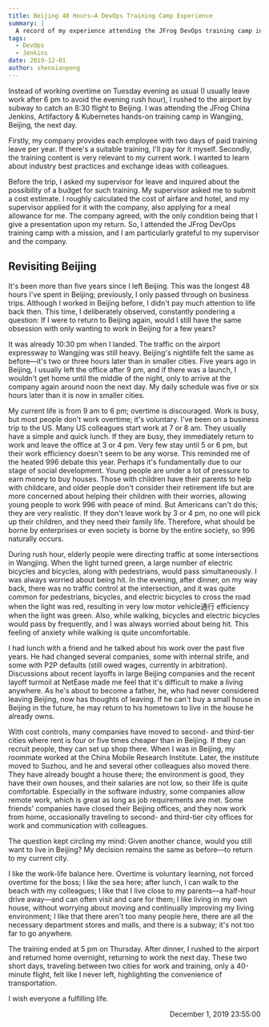 ```yaml
---
title: Beijing 48 Hours—A DevOps Training Camp Experience
summary: |
  A record of my experience attending the JFrog DevOps training camp in Beijing, sharing training content and personal feelings, and reflections on future work.
tags:
  - DevOps
  - Jenkins
date: 2019-12-01
author: shenxianpeng
---
```


Instead of working overtime on Tuesday evening as usual (I usually leave work after 6 pm to avoid the evening rush hour), I rushed to the airport by subway to catch an 8:30 flight to Beijing.  I was attending the JFrog China Jenkins, Artifactory & Kubernetes hands-on training camp in Wangjing, Beijing, the next day.

Firstly, my company provides each employee with two days of paid training leave per year. If there's a suitable training, I'll pay for it myself. Secondly, the training content is very relevant to my current work. I wanted to learn about industry best practices and exchange ideas with colleagues.

Before the trip, I asked my supervisor for leave and inquired about the possibility of a budget for such training.  My supervisor asked me to submit a cost estimate.  I roughly calculated the cost of airfare and hotel, and my supervisor applied for it with the company, also applying for a meal allowance for me. The company agreed, with the only condition being that I give a presentation upon my return. So, I attended the JFrog DevOps training camp with a mission, and I am particularly grateful to my supervisor and the company.

## Revisiting Beijing

It's been more than five years since I left Beijing. This was the longest 48 hours I've spent in Beijing; previously, I only passed through on business trips. Although I worked in Beijing before, I didn't pay much attention to life back then. This time, I deliberately observed, constantly pondering a question: If I were to return to Beijing again, would I still have the same obsession with only wanting to work in Beijing for a few years?

It was already 10:30 pm when I landed. The traffic on the airport expressway to Wangjing was still heavy. Beijing's nightlife felt the same as before—it's two or three hours later than in smaller cities. Five years ago in Beijing, I usually left the office after 9 pm, and if there was a launch, I wouldn't get home until the middle of the night, only to arrive at the company again around noon the next day. My daily schedule was five or six hours later than it is now in smaller cities.

My current life is from 9 am to 6 pm; overtime is discouraged.  Work is busy, but most people don't work overtime; it's voluntary. I've been on a business trip to the US. Many US colleagues start work at 7 or 8 am. They usually have a simple and quick lunch. If they are busy, they immediately return to work and leave the office at 3 or 4 pm. Very few stay until 5 or 6 pm, but their work efficiency doesn't seem to be any worse. This reminded me of the heated 996 debate this year. Perhaps it's fundamentally due to our stage of social development. Young people are under a lot of pressure to earn money to buy houses. Those with children have their parents to help with childcare, and older people don't consider their retirement life but are more concerned about helping their children with their worries, allowing young people to work 996 with peace of mind. But Americans can't do this; they are very realistic. If they don't leave work by 3 or 4 pm, no one will pick up their children, and they need their family life. Therefore, what should be borne by enterprises or even society is borne by the entire society, so 996 naturally occurs.

During rush hour, elderly people were directing traffic at some intersections in Wangjing. When the light turned green, a large number of electric bicycles and bicycles, along with pedestrians, would pass simultaneously. I was always worried about being hit. In the evening, after dinner, on my way back, there was no traffic control at the intersection, and it was quite common for pedestrians, bicycles, and electric bicycles to cross the road when the light was red, resulting in very low motor vehicle通行 efficiency when the light was green. Also, while walking, bicycles and electric bicycles would pass by frequently, and I was always worried about being hit. This feeling of anxiety while walking is quite uncomfortable.

I had lunch with a friend and he talked about his work over the past five years. He had changed several companies, some with internal strife, and some with P2P defaults (still owed wages, currently in arbitration).  Discussions about recent layoffs in large Beijing companies and the recent layoff turmoil at NetEase made me feel that it's difficult to make a living anywhere.  As he's about to become a father, he, who had never considered leaving Beijing, now has thoughts of leaving. If he can't buy a small house in Beijing in the future, he may return to his hometown to live in the house he already owns.

With cost controls, many companies have moved to second- and third-tier cities where rent is four or five times cheaper than in Beijing. If they can recruit people, they can set up shop there. When I was in Beijing, my roommate worked at the China Mobile Research Institute. Later, the institute moved to Suzhou, and he and several other colleagues also moved there. They have already bought a house there; the environment is good, they have their own houses, and their salaries are not low, so their life is quite comfortable.  Especially in the software industry, some companies allow remote work, which is great as long as job requirements are met. Some friends' companies have closed their Beijing offices, and they now work from home, occasionally traveling to second- and third-tier city offices for work and communication with colleagues.


The question kept circling my mind: Given another chance, would you still want to live in Beijing? My decision remains the same as before—to return to my current city.

I like the work-life balance here. Overtime is voluntary learning, not forced overtime for the boss; I like the sea here; after lunch, I can walk to the beach with my colleagues; I like that I live close to my parents—a half-hour drive away—and can often visit and care for them; I like living in my own house, without worrying about moving and continually improving my living environment; I like that there aren't too many people here, there are all the necessary department stores and malls, and there is a subway; it's not too far to go anywhere.

The training ended at 5 pm on Thursday. After dinner, I rushed to the airport and returned home overnight, returning to work the next day.  These two short days, traveling between two cities for work and training, only a 40-minute flight, felt like I never left, highlighting the convenience of transportation.

I wish everyone a fulfilling life.

<p align="right">December 1, 2019 23:55:00</p>